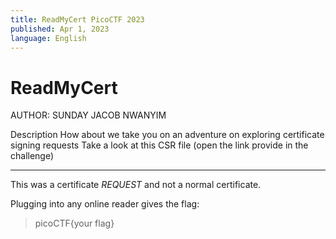 ```yaml
---
title: ReadMyCert PicoCTF 2023
published: Apr 1, 2023
language: English
---
```


# ReadMyCert

AUTHOR: SUNDAY JACOB NWANYIM

Description
How about we take you on an adventure on exploring certificate signing requests
Take a look at this CSR file (open the link provide in the challenge)

---

This was a certificate _REQUEST_ and not a normal certificate.

Plugging into any online reader gives the flag:

> picoCTF{your flag}
